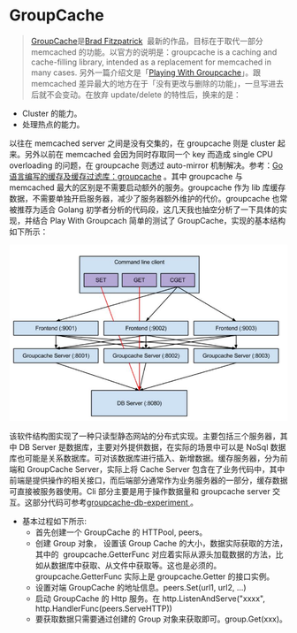 # GroupCache

> [GroupCache](https://github.com/golang/groupcache)是[Brad Fitzpatrick](http://bradfitz.com/)  最新的作品，目标在于取代一部分 memcached 的功能。以官方的说明是：groupcache is a caching and cache-filling library, intended as a replacement for memcached in many cases.
> 另外一篇介绍文是「[Playing With Groupcache](http://www.capotej.com/blog/2013/07/28/playing-with-groupcache/)」。跟 memcached 差异最大的地方在于「没有更改与删除的功能」，一旦写进去后就不会变动。在放弃 update/delete 的特性后，换来的是：

- Cluster 的能力。
- 处理热点的能力。

以往在 memcached server 之间是没有交集的，在 groupcache 则是 cluster 起来。另外以前在 memcached 会因为同时存取同一个 key 而造成 single CPU overloading 的问题，在 groupcache 则透过 auto-mirror 机制解决。参考：[Go 语言编写的缓存及缓存过滤库：groupcache](http://blog.csdn.net/songbohr/article/details/16349989) 。其中 groupcache 与 memcached 最大的区别是不需要启动额外的服务。groupcache 作为 lib 库缓存数据，不需要单独开启服务器，减少了服务器额外维护的代价。groupcache 也常被推荐为适合 Golang 初学者分析的代码段，这几天我也抽空分析了一下具体的实现，并结合 Play With Groupcach 简单的测试了 GroupCache，实现的基本结构如下所示：

![S G F C](../img/groupcache-sgfc.png)

该软件结构图实现了一种只读型静态网站的分布式实现。主要包括三个服务器，其中 DB Server 是数据库，主要对外提供数据，在实际的场景中可以是 NoSql 数据库也可能是关系数据库。可对该数据库进行插入、新增数据。缓存服务器，分为前端和 GroupCache Server，实际上将 Cache Server 包含在了业务代码中，其中前端是提供操作的相关接口，而后端部分通常作为业务服务器的一部分，缓存数据可直接被服务器使用。Cli 部分主要是用于操作数据量和 groupcache server 交互。这部分代码可参考[groupcache-db-experiment ](https://github.com/capotej/groupcache-db-experiment) 。

- 基本过程如下所示:
  - 首先创建一个 GroupCache 的 HTTPool, peers。
  - 创建 Group 对象， 设置该 Group Cache 的大小，数据实际获取的方法，其中的  groupcache.GetterFunc 对应着实际从源头加载数据的方法，比如从数据库中获取、从文件中获取等。这也是必须的。groupcache.GetterFunc 实际上是 groupcache.Getter 的接口实例。
  - 设置对端 GroupCache 的地址信息。peers.Set(url1, url2, ...)
  - 启动 GroupCache 的 Http 服务。在 http.ListenAndServe("xxxx", http.HandlerFunc(peers.ServeHTTP))
  - 要获取数据只需要通过创建的 Group 对象来获取即可。group.Get(xxx)。
